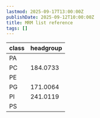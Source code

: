 ```yaml
---
lastmod: 2025-09-17T13:00:00Z
publishDate: 2025-09-12T10:00:00Z
title: MRM list reference
tags: []
---
```


|class|headgroup|
|-|-|
|PA|
|PC|184.0733|
|PE|
|PG|171.0064|
|PI|241.0119|
|PS|